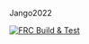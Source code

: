 Jango2022


[![FRC Build & Test](https://github.com/4201VitruvianBots/Jango2022/actions/workflows/frcbuild.yml/badge.svg?branch=main)](https://github.com/4201VitruvianBots/Jango2022/actions/workflows/frcbuild.yml)
